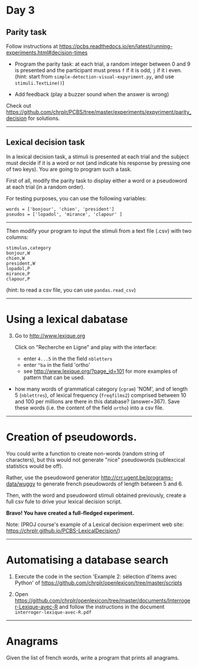Day 3
=====

## Parity task

Follow instructions at <https://pcbs.readthedocs.io/en/latest/running-experiments.html#decision-times>

   - Program the parity task: at each trial, a random integer between 0 and 9 is presented and the participant must press `f` if it is odd, `j` if it i even. (hint: start from `simple-detection-visual-expyriment.py`, and use `stimuli.TextLine()`)

   - Add feedback (play a buzzer sound when the answer is wrong)


Check out <https://github.com/chrplr/PCBS/tree/master/experiments/expyriment/parity_decision> for solutions.

---

## Lexical decision task

In a lexical decision task,  a stimuli is presented at each trial and the subject must decide if it is a word or not (and indicate his response by pressing one of two keys). You are going to program such a task.

First of all, modify the parity task to display either a word or a pseudoword at each trial (in a random order).

For testing purposes, you can use the following variables:

    words = ['bonjour', 'chien', 'president']
    pseudos = ['lopadol', 'mirance', 'clapour' ]

---

Then modify your program to input the stimuli from a text file (.csv) with two columns: 

    stimulus,category 
    bonjour,W
    chien,W
    president,W
    lopadol,P
    mirance,P
    clapour,P

(hint: to read a csv file, you can use `pandas.read_csv`)

---

# Using a lexical dabatase

3. Go to http://www.lexique.org

   Click on "Recherche en Ligne" and play with the interface: 

   - enter `4...5` in the the field `nbletters`
   - enter `^ba` in the field 'ortho'
   - see http://www.lexique.org/?page_id=101 for more examples of pattern that can be used.

- how many words of grammatical category (`cgram`) 'NOM', and of length 5 (`nblettres`), of lexical frequency (`freqfilms2`) comprised between 10 and 100 per millions are there in this database? (answer=367). Save these words (i.e. the content of the field `ortho`) into a csv file.
---

# Creation of pseudowords. 

You could write a function to create non-words (random string of characters), but this would not generate "nice" pseudowords (sublexcical statistics would be off).

Rather, use the pseudoword generator <http://crr.ugent.be/programs-data/wuggy> to generate french pseudowords of length between 5 and 6.

Then, with the word and pseudoword stimuli obtained previously, create a full csv fule to drive your lexical decision script. 

**Bravo! You have created a full-fledged experiment.**

Note: (PROJ course's example of a Lexical decision experiment web site: <https://chrplr.github.io/PCBS-LexicalDecision/>)

---

# Automatising a database search

1. Execute the code in the section 'Example 2: sélection d'items avec Python' of <https://github.com/chrplr/openlexicon/tree/master/scripts>

2. Open <https://github.com/chrplr/openlexicon/tree/master/documents/Interroger-Lexique-avec-R> and follow the instructions in the document `interroger-lexique-avec-R.pdf` 

---

# Anagrams

Given the list of french words, write a program that prints all anagrams.


